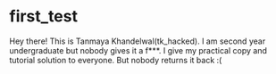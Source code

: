 # first_test

Hey there! This is Tanmaya Khandelwal(tk_hacked).
I am second year undergraduate but nobody gives it a f***.
I give my practical copy and tutorial solution to everyone.
But nobody returns it back :(
